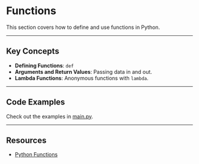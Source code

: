 # Functions

This section covers how to define and use functions in Python.

---

## Key Concepts
- **Defining Functions**: `def`
- **Arguments and Return Values**: Passing data in and out.
- **Lambda Functions**: Anonymous functions with `lambda`.

---

## Code Examples
Check out the examples in [main.py](main.py).

---

## Resources
- [Python Functions](https://realpython.com/defining-your-own-python-function/)